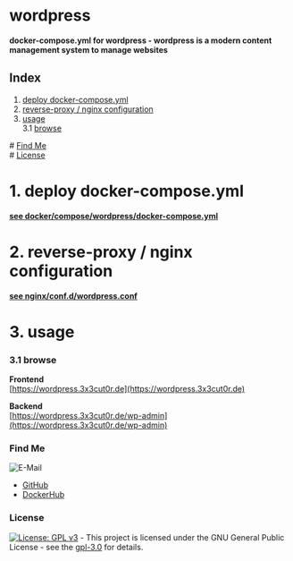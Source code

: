 # wordpress

**docker-compose.yml for wordpress - wordpress is a modern content management system to manage websites**

## Index

1. [deploy docker-compose.yml](#deploy)
2. [reverse-proxy / nginx configuration](#reverse-proxy)
3. [usage](#usage)  
   3.1 [browse](#browse)

\# [Find Me](#findme)  
\# [License](#license)

# 1. deploy docker-compose.yml <a name="deploy"></a>

**[see docker/compose/wordpress/docker-compose.yml](https://github.com/3x3cut0r/vps/blob/main/docker/compose/wordpress/docker-compose.yml)**

# 2. reverse-proxy / nginx configuration <a name="reverse-proxy"></a>

**[see nginx/conf.d/wordpress.conf](https://github.com/3x3cut0r/vps/blob/main/nginx/conf.d/wordpress.conf)**

# 3. usage <a name="usage"></a>

### 3.1 browse <a name="browse"></a>

**Frontend**  
[https://wordpress.3x3cut0r.de](https://wordpress.3x3cut0r.de)

**Backend**  
[https://wordpress.3x3cut0r.de/wp-admin](https://wordpress.3x3cut0r.de/wp-admin)

### Find Me <a name="findme"></a>

![E-Mail](https://img.shields.io/badge/E--Mail-executor55%40gmx.de-red)

- [GitHub](https://github.com/3x3cut0r)
- [DockerHub](https://hub.docker.com/u/3x3cut0r)

### License <a name="license"></a>

[![License: GPL v3](https://img.shields.io/badge/License-GPLv3-blue.svg)](https://www.gnu.org/licenses/gpl-3.0) - This project is licensed under the GNU General Public License - see the [gpl-3.0](https://www.gnu.org/licenses/gpl-3.0.en.html) for details.
